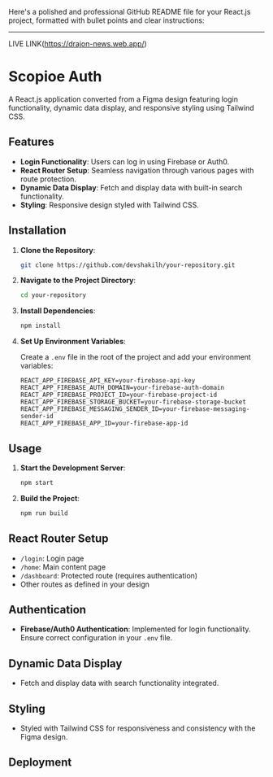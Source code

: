 Here's a polished and professional GitHub README file for your React.js project, formatted with bullet points and clear instructions:

---
LIVE LINK(https://drajon-news.web.app/)
# Scopioe Auth

A React.js application converted from a Figma design featuring login functionality, dynamic data display, and responsive styling using Tailwind CSS.

## Features

- **Login Functionality**: Users can log in using Firebase or Auth0.
- **React Router Setup**: Seamless navigation through various pages with route protection.
- **Dynamic Data Display**: Fetch and display data with built-in search functionality.
- **Styling**: Responsive design styled with Tailwind CSS.

## Installation

1. **Clone the Repository**:

   ```bash
   git clone https://github.com/devshakilh/your-repository.git
   ```

2. **Navigate to the Project Directory**:

   ```bash
   cd your-repository
   ```

3. **Install Dependencies**:

   ```bash
   npm install
   ```

4. **Set Up Environment Variables**:

   Create a `.env` file in the root of the project and add your environment variables:

   ```plaintext
   REACT_APP_FIREBASE_API_KEY=your-firebase-api-key
   REACT_APP_FIREBASE_AUTH_DOMAIN=your-firebase-auth-domain
   REACT_APP_FIREBASE_PROJECT_ID=your-firebase-project-id
   REACT_APP_FIREBASE_STORAGE_BUCKET=your-firebase-storage-bucket
   REACT_APP_FIREBASE_MESSAGING_SENDER_ID=your-firebase-messaging-sender-id
   REACT_APP_FIREBASE_APP_ID=your-firebase-app-id
   ```

## Usage

1. **Start the Development Server**:

   ```bash
   npm start
   ```

2. **Build the Project**:

   ```bash
   npm run build
   ```

## React Router Setup

- `/login`: Login page
- `/home`: Main content page
- `/dashboard`: Protected route (requires authentication)
- Other routes as defined in your design

## Authentication

- **Firebase/Auth0 Authentication**: Implemented for login functionality. Ensure correct configuration in your `.env` file.

## Dynamic Data Display

- Fetch and display data with search functionality integrated.

## Styling

- Styled with Tailwind CSS for responsiveness and consistency with the Figma design.

## Deployment
